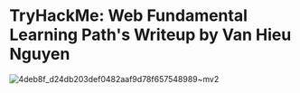 # TryHackMe: Web Fundamental Learning Path's Writeup by Van Hieu Nguyen

![4deb8f_d24db203def0482aaf9d78f657548989~mv2](https://github.com/MavRyknoPro/THM_Web_Fundamental_Learning_Path/assets/140484031/fc9376da-e600-48cf-a8e6-f920a8cd4812)

